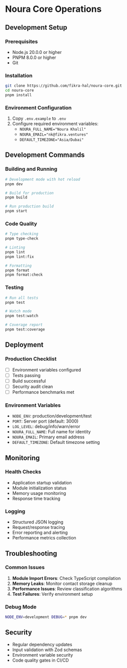 # Noura Core Operations

## Development Setup

### Prerequisites
- Node.js 20.0.0 or higher
- PNPM 8.0.0 or higher
- Git

### Installation
```bash
git clone https://github.com/fikra-hal/noura-core.git
cd noura-core
pnpm install
```

### Environment Configuration
1. Copy `.env.example` to `.env`
2. Configure required environment variables:
   - `NOURA_FULL_NAME="Noura Khalil"`
   - `NOURA_EMAIL="nk@fikra.ventures"`
   - `DEFAULT_TIMEZONE="Asia/Dubai"`

## Development Commands

### Building and Running
```bash
# Development mode with hot reload
pnpm dev

# Build for production
pnpm build

# Run production build
pnpm start
```

### Code Quality
```bash
# Type checking
pnpm type-check

# Linting
pnpm lint
pnpm lint:fix

# Formatting
pnpm format
pnpm format:check
```

### Testing
```bash
# Run all tests
pnpm test

# Watch mode
pnpm test:watch

# Coverage report
pnpm test:coverage
```

## Deployment

### Production Checklist
- [ ] Environment variables configured
- [ ] Tests passing
- [ ] Build successful
- [ ] Security audit clean
- [ ] Performance benchmarks met

### Environment Variables
- `NODE_ENV`: production/development/test
- `PORT`: Server port (default: 3000)
- `LOG_LEVEL`: debug/info/warn/error
- `NOURA_FULL_NAME`: Full name for identity
- `NOURA_EMAIL`: Primary email address
- `DEFAULT_TIMEZONE`: Default timezone setting

## Monitoring

### Health Checks
- Application startup validation
- Module initialization status
- Memory usage monitoring
- Response time tracking

### Logging
- Structured JSON logging
- Request/response tracing
- Error reporting and alerting
- Performance metrics collection

## Troubleshooting

### Common Issues
1. **Module Import Errors**: Check TypeScript compilation
2. **Memory Leaks**: Monitor contact storage cleanup
3. **Performance Issues**: Review classification algorithms
4. **Test Failures**: Verify environment setup

### Debug Mode
```bash
NODE_ENV=development DEBUG=* pnpm dev
```

## Security
- Regular dependency updates
- Input validation with Zod schemas
- Environment variable security
- Code quality gates in CI/CD
